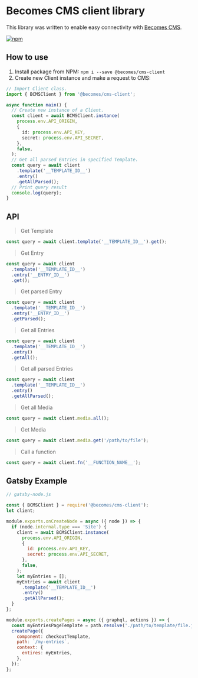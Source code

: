 # Becomes CMS client library

This library was written to enable easy connectivity with [Becomes CMS](https://github.com/becomesco/cms).

[![npm](https://nodei.co/npm/@becomes/cms-client.png)](https://www.npmjs.com/package/@becomes/cms-client)

## How to use

1. Install package from NPM: `npm i --save @becomes/cms-client`
2. Create new Client instance and make a request to CMS:

```ts
// Import Client class.
import { BCMSClient } from '@becomes/cms-client';

async function main() {
  // Create new instance of a Client.
  const client = await BCMSClient.instance(
    process.env.API_ORIGIN,
    {
      id: process.env.API_KEY,
      secret: process.env.API_SECRET,
    },
    false,
  );
  // Get all parsed Entries in specified Template.
  const query = await client
    .template('__TEMPLATE_ID__')
    .entry()
    .getAllParsed();
  // Print query result
  console.log(query);
}
```

## API

> Get Template

```ts
const query = await client.template('__TEMPLATE_ID__').get();
```

> Get Entry

```ts
const query = await client
  .template('__TEMPLATE_ID__')
  .entry('__ENTRY_ID__')
  .get();
```

> Get parsed Entry

```ts
const query = await client
  .template('__TEMPLATE_ID__')
  .entry('__ENTRY_ID__')
  .getParsed();
```

> Get all Entries

```ts
const query = await client
  .template('__TEMPLATE_ID__')
  .entry()
  .getAll();
```

> Get all parsed Entries

```ts
const query = await client
  .template('__TEMPLATE_ID__')
  .entry()
  .getAllParsed();
```

> Get all Media

```ts
const query = await client.media.all();
```

> Get Media

```ts
const query = await client.media.get('/path/to/file');
```

> Call a function

```ts
const query = await client.fn('__FUNCTION_NAME__');
```

## Gatsby Example

```js
// gatsby-node.js

const { BCMSClient } = require('@becomes/cms-client');
let client;

module.exports.onCreateNode = async ({ node }) => {
  if (node.internal.type === 'Site') {
    client = await BCMSClient.instance(
      process.env.API_ORIGIN,
      {
        id: process.env.API_KEY,
        secret: process.env.API_SECRET,
      },
      false,
    );
    let myEntries = [];
    myEntries = await client
      .template('__TEMPLATE_ID__')
      .entry()
      .getAllParsed();
  }
};

module.exports.createPages = async ({ graphql, actions }) => {
  const myEntriesPageTemplate = path.resolve('./path/to/template/file.js');
  createPage({
    component: checkoutTemplate,
    path: `/my-entries`,
    context: {
      entires: myEntries,
    },
  });
};
```
